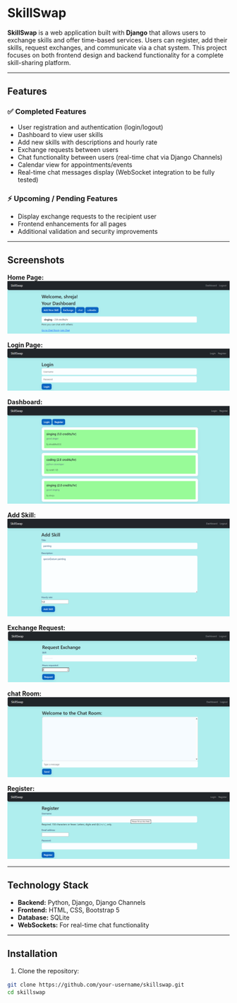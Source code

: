 # SkillSwap

**SkillSwap** is a web application built with **Django** that allows users to exchange skills and offer time-based services. Users can register, add their skills, request exchanges, and communicate via a chat system. This project focuses on both frontend design and backend functionality for a complete skill-sharing platform.

---

## Features

### ✅ Completed Features
- User registration and authentication (login/logout)
- Dashboard to view user skills
- Add new skills with descriptions and hourly rate
- Exchange requests between users
- Chat functionality between users (real-time chat via Django Channels)
- Calendar view for appointments/events
-  Real-time chat messages display (WebSocket integration to be fully tested)

### ⚡ Upcoming / Pending Features

- Display exchange requests to the recipient user
- Frontend enhancements for all pages
- Additional validation and security improvements

---

## Screenshots
**Home Page:**  
![Home](core/static/images/home.png)

**Login Page:**  
![Login](core/static/images/login.png)

**Dashboard:**  
![Dashboard](core/static/images/dashboard.png)

**Add Skill:**  
![Add Skill](core/static/images/add_skill.png)

**Exchange Request:**  
![Exchange](core/static/images/request_exchange.png)

**chat Room:**  
![chat_ROOM](core/static/images/chat_room.png)

**Register:**  
![Register](core/static/images/register.png)



---

## Technology Stack

- **Backend:** Python, Django, Django Channels
- **Frontend:** HTML, CSS, Bootstrap 5
- **Database:** SQLite
- **WebSockets:** For real-time chat functionality

---

## Installation

1. Clone the repository:
```bash
git clone https://github.com/your-username/skillswap.git
cd skillswap
